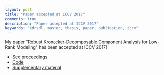 ```yaml
---
layout: post
title: "Paper accepted at ICCV 2017"
comments: true
description: "Paper accepted at ICCV 2017"
keywords: "kdrsdl, master, thesis, paper, publication, iccv"
---
```


My paper "Robust Kronecker-Decomposable Component Analysis for Low-Rank Modeling" has been accepted at ICCV 2017!

* See [proceedings](http://openaccess.thecvf.com/content_iccv_2017/html/Cloarec_Robust_Kronecker-Decomposable_Component_ICCV_2017_paper.html)
* [Code](https://github.com/mbahri/KDRSDL)
* [Supplementary material](http://ncloarec.github.io/PDF/KDRSDL_supplementary.pdf)